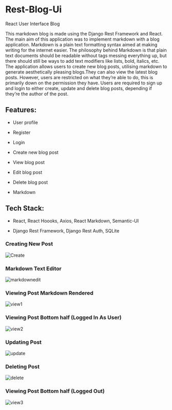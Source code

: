 # Rest-Blog-Ui
React User Interface Blog 

This markdown blog is made using the Django Rest Framework and React. The main aim of this application was to implement markdown with a blog application. Markdown is a plain text formatting syntax aimed at making writing for the internet easier. The philosophy behind Markdown is that plain text documents should be readable without tags messing everything up, but there should still be ways to add text modifiers like lists, bold, italics, etc. The application allows users to create new blog posts, utilising markdown to generate aesthetically pleasing blogs.They can also view the latest blog posts. However, users are restricted on what they’re able to do, this is primarily down on the permission they have. Users are required to sign up and login to either create, update and delete blog posts, depending if they’re the author of the post.

## Features:

- User profile

- Register

- Login

- Create new blog post

- View blog post

- Edit blog post

- Delete blog post

- Markdown

## Tech Stack:

- React, React Hoooks, Axios, React Markdown, Semantic-UI

- Django Rest Framework, Django Rest Auth, SQLite

### Creating New Post
![Create](https://user-images.githubusercontent.com/16756025/96649644-7015dd00-1329-11eb-89b6-1414eef5822b.png)
### Markdown Text Editor
![markdownedit](https://user-images.githubusercontent.com/16756025/96649648-70ae7380-1329-11eb-8982-c25038f0cbe1.png)
### Viewing Post Markdown Rendered
![view1](https://user-images.githubusercontent.com/16756025/96649651-71470a00-1329-11eb-9a6f-fec48131da2d.png)
### Viewing Post Bottom half (Logged In As User)
![view2](https://user-images.githubusercontent.com/16756025/96649653-71dfa080-1329-11eb-9b51-00151c3b6cbd.png)
### Updating Post
![update](https://user-images.githubusercontent.com/16756025/96649649-71470a00-1329-11eb-8c7a-85474a1b7d8c.png)
### Deleting Post
![delete](https://user-images.githubusercontent.com/16756025/96649646-70ae7380-1329-11eb-87dd-18ddba4ae9c3.png)
### Viewing Post Bottom half (Logged Out)
![view3](https://user-images.githubusercontent.com/16756025/96649655-72783700-1329-11eb-944c-43faa0cf6be1.png)






